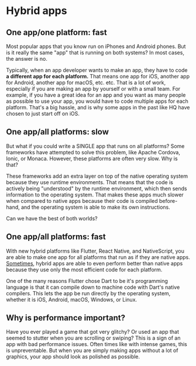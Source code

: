 # Hybrid apps

## One app/one platform: fast

Most popular apps that you know run on iPhones and Android phones. But is it really the same "app" that is running on both systems? In most cases, the answer is no.

Typically, when an app developer wants to make an app, they have to code **a different app for each platform.** That means one app for iOS, another app for Android, another app for macOS, etc. etc. That is a lot of work, especially if you are making an app by yourself or with a small team. For example, if you have a great idea for an app and you want as many people as possible to use your app, you would have to code multiple apps for each platform. That's a big hassle, and is why some apps in the past like HQ have chosen to just start off on iOS.

## One app/all platforms: slow

But what if you could write a SINGLE app that runs on all platforms? Some frameworks have attempted to solve this problem, like Apache Cordova, Ionic, or Monaca. However, these platforms are often very slow. Why is that?

These frameworks add an extra layer on top of the native operating system because they use runtime environments. That means that the code is actively being "understood" by the runtime environment, which then sends information to the operating system. That makes these apps much slower when compared to native apps because their code is compiled before-hand, and the operating system is able to make its own instructions.

Can we have the best of both worlds?

## One app/all platforms: fast

With new hybrid platforms like Flutter, React Native, and NativeScript, you are able to make one app for all platforms that run as if they are native apps. [Sometimes](https://medium.com/swlh/flutter-vs-react-native-vs-native-deep-performance-comparison-990b90c11433), hybrid apps are able to even perform better than native apps because they use only the most efficient code for each platform.

One of the many reasons Flutter chose Dart to be it's programming language is that it can compile down to machine code with Dart's native compilers. This lets the app be run directly by the operating system, whether it is iOS, Android, macOS, Windows, or Linux. 

## Why is performance important?

Have you ever played a game that got very glitchy? Or used an app that seemed to stutter when you are scrolling or swiping? This is a sign of an app with bad performance issues. Often times like with intense games, this is unpreventable. But when you are simply making apps without a lot of graphics, your app should look as polished as possible.

